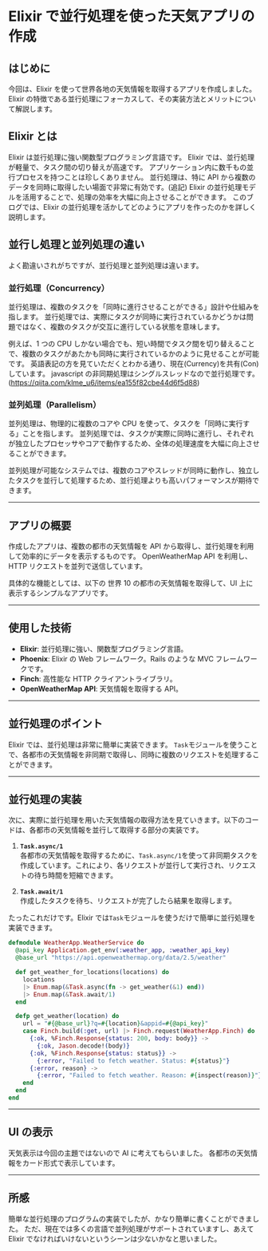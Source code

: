 # Elixir で並行処理を使った天気アプリの作成

## はじめに

今回は、Elixir を使って世界各地の天気情報を取得するアプリを作成しました。
Elixir の特徴である並行処理にフォーカスして、その実装方法とメリットについて解説します。

## Elixir とは

Elixir は並行処理に強い関数型プログラミング言語です。
Elixir では、並行処理が軽量で、タスク間の切り替えが高速です。
アプリケーション内に数千もの並行プロセスを持つことは珍しくありません。
並行処理は、特に API から複数のデータを同時に取得したい場面で非常に有効です。(追記)
Elixir の並行処理モデルを活用することで、処理の効率を大幅に向上させることができます。
このブログでは、Elixir の並行処理を活かしてどのようにアプリを作ったのかを詳しく説明します。

## 並行し処理と並列処理の違い

よく勘違いされがちですが、並行処理と並列処理は違います。

### 並行処理（Concurrency）

並行処理は、複数のタスクを「同時に進行させることができる」設計や仕組みを指します。
並行処理では、実際にタスクが同時に実行されているかどうかは問題ではなく、複数のタスクが交互に進行している状態を意味します。

例えば、1 つの CPU しかない場合でも、短い時間でタスク間を切り替えることで、複数のタスクがあたかも同時に実行されているかのように見せることが可能です。
英語表記の方を見ていただくとわかる通り、現在(Currency)を共有(Con)しています。
javascript の非同期処理はシングルスレッドなので並行処理です。(https://qiita.com/klme_u6/items/ea155f82cbe44d6f5d88)

### 並列処理（Parallelism）

並列処理は、物理的に複数のコアや CPU を使って、タスクを「同時に実行する」ことを指します。
並列処理では、タスクが実際に同時に進行し、それぞれが独立したプロセッサやコアで動作するため、全体の処理速度を大幅に向上させることができます。

並列処理が可能なシステムでは、複数のコアやスレッドが同時に動作し、独立したタスクを並行して処理するため、並行処理よりも高いパフォーマンスが期待できます。

---

## アプリの概要

作成したアプリは、複数の都市の天気情報を API から取得し、並行処理を利用して効率的にデータを表示するものです。
OpenWeatherMap API を利用し、HTTP リクエストを並列で送信しています。

具体的な機能としては、以下の 世界 10 の都市の天気情報を取得して、UI 上に表示するシンプルなアプリです。

---

## 使用した技術

- **Elixir**: 並行処理に強い、関数型プログラミング言語。
- **Phoenix**: Elixir の Web フレームワーク。Rails のような MVC フレームワークです。
- **Finch**: 高性能な HTTP クライアントライブラリ。
- **OpenWeatherMap API**: 天気情報を取得する API。

---

## 並行処理のポイント

Elixir では、並行処理は非常に簡単に実装できます。
`Task`モジュールを使うことで、各都市の天気情報を非同期で取得し、同時に複数のリクエストを処理することができます。

---

## 並行処理の実装

次に、実際に並行処理を用いた天気情報の取得方法を見ていきます。以下のコードは、各都市の天気情報を並行して取得する部分の実装です。

1. **`Task.async/1`**  
   各都市の天気情報を取得するために、`Task.async/1`を使って非同期タスクを作成しています。これにより、各リクエストが並行して実行され、リクエストの待ち時間を短縮できます。

2. **`Task.await/1`**  
   作成したタスクを待ち、リクエストが完了したら結果を取得します。

たったこれだけです。Elixir では`Task`モジュールを使うだけで簡単に並行処理を実装できます。

```elixir
defmodule WeatherApp.WeatherService do
  @api_key Application.get_env(:weather_app, :weather_api_key)
  @base_url "https://api.openweathermap.org/data/2.5/weather"

  def get_weather_for_locations(locations) do
    locations
    |> Enum.map(&Task.async(fn -> get_weather(&1) end))
    |> Enum.map(&Task.await/1)
  end

  defp get_weather(location) do
    url = "#{@base_url}?q=#{location}&appid=#{@api_key}"
    case Finch.build(:get, url) |> Finch.request(WeatherApp.Finch) do
      {:ok, %Finch.Response{status: 200, body: body}} ->
        {:ok, Jason.decode!(body)}
      {:ok, %Finch.Response{status: status}} ->
        {:error, "Failed to fetch weather. Status: #{status}"}
      {:error, reason} ->
        {:error, "Failed to fetch weather. Reason: #{inspect(reason)}"}
    end
  end
end
```

---

## UI の表示

天気表示は今回の主題ではないので AI に考えてもらいました。
各都市の天気情報をカード形式で表示しています。

---

## 所感

簡単な並行処理のプログラムの実装でしたが、かなり簡単に書くことができました。
ただ、現在では多くの言語で並列処理がサポートされていますし、あえて Elixir でなければいけないというシーンは少ないかなと思いました。
